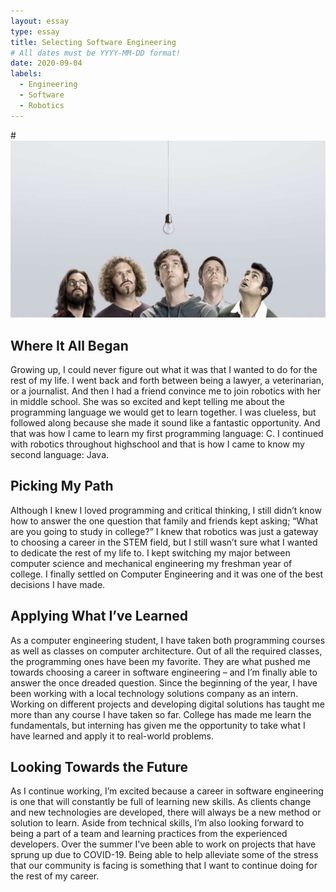 ```yaml
---
layout: essay
type: essay
title: Selecting Software Engineering
# All dates must be YYYY-MM-DD format!
date: 2020-09-04
labels:
  - Engineering
  - Software
  - Robotics
---
```


#<img class="ui large middle floated image" src="../images/silicon.jpeg">



## Where It All Began

Growing up, I could never figure out what it was that I wanted to do for the rest of my life. I went back and forth between being a lawyer, a veterinarian, or a journalist. And then I had a friend convince me to join robotics with her in middle school. She was so excited and kept telling me about the programming language we would get to learn together. I was clueless, but followed along because she made it sound like a fantastic opportunity. And that was how I came to learn my first programming language: C. I continued with robotics throughout highschool and that is how I came to know my second language: Java. 


## Picking My Path

Although I knew I loved programming and critical thinking, I still didn’t know how to answer the one question that family and friends kept asking; “What are you going to study in college?” I knew that robotics was just a gateway to choosing a career in the STEM field, but I still wasn’t sure what I wanted to dedicate the rest of my life to. I kept switching my major between computer science and mechanical engineering my freshman year of college. I finally settled on Computer Engineering and it was one of the best decisions I have made.


## Applying What I’ve Learned

As a computer engineering student, I have taken both programming courses as well as classes on computer architecture. Out of all the required classes, the programming ones have been my favorite. They are what pushed me towards choosing a career in software engineering – and I’m finally able to answer the once dreaded question. Since the beginning of the year, I have been working with a local technology solutions company as an intern. Working on different projects and developing digital solutions has taught me more than any course I have taken so far. College has made me learn the fundamentals, but interning has given me the opportunity to take what I have learned and apply it to real-world problems.


## Looking Towards the Future

As I continue working, I’m excited because a career in software engineering is one that will constantly be full of learning new skills. As clients change and new technologies are developed, there will always be a new method or solution to learn. Aside from technical skills, I’m also looking forward to being a part of a team and learning practices from the experienced developers. Over the summer I’ve been able to work on projects that have sprung up due to COVID-19. Being able to help alleviate some of the stress that our community is facing is something that I want to continue doing for the rest of my career.




